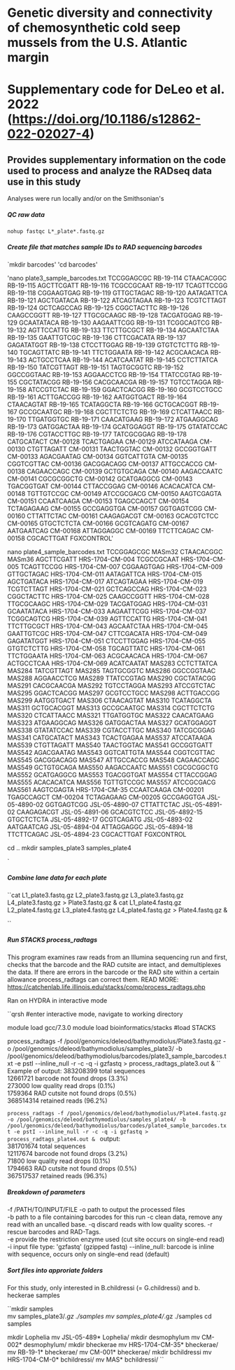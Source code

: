 # Genetic diversity and connectivity of chemosynthetic cold seep mussels from the U.S. Atlantic margin
# Supplementary code for DeLeo et al. 2022 (https://doi.org/10.1186/s12862-022-02027-4)

## Provides supplementary information on the code used to process and analyze the RADseq data use in this study

Analyses were run locally and/or on the Smithsonian's 
##### QC raw data
`nohup fastqc L*_plate*.fastq.gz`

##### Create file that matches sample IDs to RAD sequencing barcodes

`mkdir barcodes'
'cd barcodes'

'nano plate3_sample_barcodes.txt
TCCGGAGCGC	RB-19-114
CTAACACGGC	RB-19-115
AGCTTCGATT	RB-19-116
TCGCCGCAAT	RB-19-117
TCAGTTCCGG	RB-19-118
CGGAAGTGAG	RB-19-119
GTTGCTAGAC	RB-19-120
AATAGATTCA	RB-19-121
AGCTGATACA	RB-19-122
ATCAGTAGAA	RB-19-123
TCGTCTTAGT	RB-19-124
GCTCAGCCAG	RB-19-125
CGGCTACTTC	RB-19-126
CAAGCCGGTT	RB-19-127
TTGCGCAAGC	RB-19-128
TACGATGGAG	RB-19-129
GCAATATACA	RB-19-130
AAGAATTCGG	RB-19-131
TCGGCAGTCG	RB-19-132
AGTTCCATTG	RB-19-133
TTCTTGCGCT	RB-19-134
AGCAATCTAA	RB-19-135
GAATTGTCGC	RB-19-136
CTTCGACATA	RB-19-137
GAGATATGGT	RB-19-138
CTCCTTGGAG	RB-19-139
GTGTCTCTTG	RB-19-140
TGCAGTTATC	RB-19-141
TTCTGGAATA	RB-19-142
ACGCAACACA	RB-19-143
ACTGCCTCAA	RB-19-144
ACATCAATAT	RB-19-145
CCTCTTATCA	RB-19-150
TATCGTTAGT	RB-19-151
TAGTGCGGTC	RB-19-152
GGCCGGTAAC	RB-19-153
AGGAACCTCG	RB-19-154
TTATCCGTAG	RB-19-155
CGCTATACGG	RB-19-156
CACGCAACGA	RB-19-157
TGTCCTAGGA	RB-19-158
ATCCGTCTAC	RB-19-159
GGACTCACGG	RB-19-160
GCGTCCTGCC	RB-19-161
ACTTGACCGG	RB-19-162
AATGGTGACT	RB-19-164
CTAACAGTAT	RB-19-165
TCATAGGCTA	RB-19-166
GCTGCACGGT	RB-19-167
GCCGCAATGC	RB-19-168
CGCTTCTCTG	RB-19-169
CTCATTAACC	RB-19-170
TTGATGGTGC	RB-19-171
CAACATGAAG	RB-19-172
ATGAAGGCAG	RB-19-173
GATGGACTAA	RB-19-174
GCATGGAGGT	RB-19-175
GTATATCCAC	RB-19-176
CGTACCTTGC	RB-19-177
TATCGCGGAG	RB-19-178
CATGCATACT	CM-00128
TCACTGAGAA	CM-00129
ATCCATAAGA	CM-00130
CTGTTAGATT	CM-00131
TAACTGGTAC	CM-00132
GCCGGTGATT	CM-00133
AGACGAATAG	CM-00134
GGTCATTGTA	CM-00135
CGGTCGTTAC	CM-00136
GACGGACAGG	CM-00137
ATTGCCACCG	CM-00138
CAGAACCAGC	CM-00139
GCTGTGCAGA	CM-00140
AAGACCAATC	CM-00141
CGCGCGGCTG	CM-00142
GCATGAGGCG	CM-00143
TGACGGTGAT	CM-00144
CTTACCGGAG	CM-00146
ACACACATCA	CM-00148
TGTTGTCCGC	CM-00149
ATCCGCGACG	CM-00150
AAGTCGAGTA	CM-00151
CCAATCAAGA	CM-00153
TGAGCCAGCT	CM-00154
TCTAGAGAAG	CM-00155
GCCGAGGTGA	CM-00157
GGTGAGTCGG	CM-00160
CTTATTCTAC	CM-00161
CAAGAGACGT	CM-00163
GCACGTCTCC	CM-00165
GTGCTCTCTA	CM-00166
GCGTCAGATG	CM-00167
AATGAATCAG	CM-00168
ATTAGGAGGC	CM-00169
TTCTTCAGAC	CM-00158
CGCACTTGAT	FGXCONTROL'

nano plate4_sample_barcodes.txt
TCCGGAGCGC	MASm32
CTAACACGGC	MASm36
AGCTTCGATT	HRS-1704-CM-004
TCGCCGCAAT	HRS-1704-CM-005
TCAGTTCCGG	HRS-1704-CM-007
CGGAAGTGAG	HRS-1704-CM-009
GTTGCTAGAC	HRS-1704-CM-011
AATAGATTCA	HRS-1704-CM-015
AGCTGATACA	HRS-1704-CM-017
ATCAGTAGAA	HRS-1704-CM-019
TCGTCTTAGT	HRS-1704-CM-021
GCTCAGCCAG	HRS-1704-CM-023
CGGCTACTTC	HRS-1704-CM-025
CAAGCCGGTT	HRS-1704-CM-028
TTGCGCAAGC	HRS-1704-CM-029
TACGATGGAG	HRS-1704-CM-031
GCAATATACA	HRS-1704-CM-033
AAGAATTCGG	HRS-1704-CM-037
TCGGCAGTCG	HRS-1704-CM-039
AGTTCCATTG	HRS-1704-CM-041
TTCTTGCGCT	HRS-1704-CM-043
AGCAATCTAA	HRS-1704-CM-045
GAATTGTCGC	HRS-1704-CM-047
CTTCGACATA	HRS-1704-CM-049
GAGATATGGT	HRS-1704-CM-051
CTCCTTGGAG	HRS-1704-CM-055
GTGTCTCTTG	HRS-1704-CM-058
TGCAGTTATC	HRS-1704-CM-061
TTCTGGAATA	HRS-1704-CM-063
ACGCAACACA	HRS-1704-CM-067
ACTGCCTCAA	HRS-1704-CM-069
ACATCAATAT	MAS283
CCTCTTATCA	MAS284
TATCGTTAGT	MAS285
TAGTGCGGTC	MAS286
GGCCGGTAAC	MAS288
AGGAACCTCG	MAS289
TTATCCGTAG	MAS290
CGCTATACGG	MAS291
CACGCAACGA	MAS292
TGTCCTAGGA	MAS293
ATCCGTCTAC	MAS295
GGACTCACGG	MAS297
GCGTCCTGCC	MAS298
ACTTGACCGG	MAS299
AATGGTGACT	MAS306
CTAACAGTAT	MAS310
TCATAGGCTA	MAS311
GCTGCACGGT	MAS313
GCCGCAATGC	MAS314
CGCTTCTCTG	MAS320
CTCATTAACC	MAS321
TTGATGGTGC	MAS322
CAACATGAAG	MAS323
ATGAAGGCAG	MAS326
GATGGACTAA	MAS327
GCATGGAGGT	MAS338
GTATATCCAC	MAS339
CGTACCTTGC	MAS340
TATCGCGGAG	MAS341
CATGCATACT	MAS343
TCACTGAGAA	MAS537
ATCCATAAGA	MAS539
CTGTTAGATT	MAS540
TAACTGGTAC	MAS541
GCCGGTGATT	MAS542
AGACGAATAG	MAS543
GGTCATTGTA	MAS544
CGGTCGTTAC	MAS545
GACGGACAGG	MAS547
ATTGCCACCG	MAS548
CAGAACCAGC	MAS549
GCTGTGCAGA	MAS550
AAGACCAATC	MAS551
CGCGCGGCTG	MAS552
GCATGAGGCG	MAS553
TGACGGTGAT	MAS554
CTTACCGGAG	MAS555
ACACACATCA	MAS556
TGTTGTCCGC	MAS557
ATCCGCGACG	MAS561
AAGTCGAGTA	HRS-1704-CM-35
CCAATCAAGA	CM-00201
TGAGCCAGCT	CM-00204
TCTAGAGAAG	CM-00205
GCCGAGGTGA	JSL-05-4890-02
GGTGAGTCGG	JSL-05-4890-07
CTTATTCTAC	JSL-05-4891-02
CAAGAGACGT	JSL-05-4891-06
GCACGTCTCC	JSL-05-4892-15
GTGCTCTCTA	JSL-05-4892-17
GCGTCAGATG	JSL-05-4893-02
AATGAATCAG	JSL-05-4894-04
ATTAGGAGGC	JSL-05-4894-18
TTCTTCAGAC	JSL-05-4894-23
CGCACTTGAT	FGXCONTROL

cd ..
mkdir samples_plate3 samples_plate4

`
##### Combine lane data for each plate
``cat L1_plate3.fastq.gz L2_plate3.fastq.gz L3_plate3.fastq.gz L4_plate3.fastq.gz > Plate3.fastq.gz &
cat L1_plate4.fastq.gz L2_plate4.fastq.gz L3_plate4.fastq.gz L4_plate4.fastq.gz > Plate4.fastq.gz &

``
##### Run STACKS process_radtags
This program examines raw reads from an Illumina sequencing run and first, checks that the barcode and the RAD cutsite are intact, and demultiplexes the data. 
If there are errors in the barcode or the RAD site within a certain allowance process_radtags can correct them.
READ MORE: https://catchenlab.life.illinois.edu/stacks/comp/process_radtags.php

Ran on HYDRA in interactive mode
	  
``qrsh #enter interactive mode, navigate to working directory
	
module load gcc/7.3.0
module load bioinformatics/stacks #load STACKS

process_radtags -f /pool/genomics/deleod/bathymodiolus/Plate3.fastq.gz -o /pool/genomics/deleod/bathymodiolus/samples_plate3/ -b /pool/genomics/deleod/bathymodiolus/barcodes/plate3_sample_barcodes.txt -e pstI --inline_null -r -c -q -i gzfastq > process_radtags_plate3.out &
``	
Example of output:
383208399 total sequences                                                                                                      
12661721 barcode not found drops (3.3%)                                                                                       
273000 low quality read drops (0.1%)                                                                                        
1759364 RAD cutsite not found drops (0.5%)                                                                                   
368514314 retained reads (96.2%)   
		                                                                                            
``process_radtags -f /pool/genomics/deleod/bathymodiolus/Plate4.fastq.gz -o /pool/genomics/deleod/bathymodiolus/samples_plate4/ -b /pool/genomics/deleod/bathymodiolus/barcodes/plate4_sample_barcodes.txt -e pstI --inline_null -r -c -q -i gzfastq > process_radtags_plate4.out &
``
output:			  
381701674 total sequences                                                                                                      
12117674 barcode not found drops (3.2%)                                                                                       
71800 low quality read drops (0.1%)                                                                                        
1794663 RAD cutsite not found drops (0.5%)                                                                                   
367517537 retained reads (96.3%)                                                                                               
				  
##### Breakdown of parameters
-f /PATH/TO/INPUT/FILE
-o path to output the processed files  
-b path to a file containing barcodes for this run
-c clean data, remove any read with an uncalled base.
-q discard reads with low quality scores.
-r rescue barcodes and RAD-Tags.           
-e provide the restriction enzyme used (cut site occurs on single-end read)
-i input file type: 'gzfastq' (gzipped fastq)
--inline_null: barcode is inline with sequence, occurs only on single-end read (default)
				  

##### Sort files into approriate folders
For this study, only interested in B.childressi (= G.childressi) and b. heckerae samples

``mkdir samples         
mv samples_plate3/*.gz ./samples
mv samples_plate4/*.gz ./samples
cd samples

mkdir Lophelia
mv JSL-05-489* Lophelia/
mkdir desmophylum
mv CM-002* desmophylum/
mkdir bheckerae
mv HRS-1704-CM-35* bheckerae/
mv RB-19-1* bheckerae/
mv CM-001* bheckerae/
mkdir bchildressi
mv HRS-1704-CM-0* bchildressi/
mv MAS* bchildressi/
``
